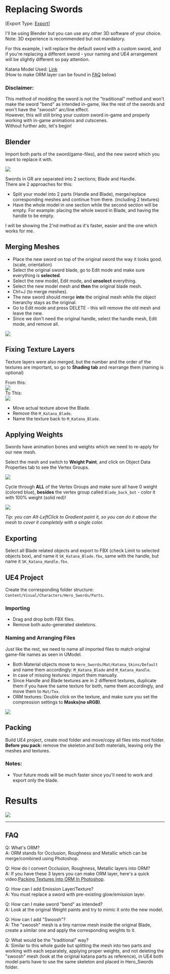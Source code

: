 # Replacing Swords
[Export Type: [Export](./ExportGamefiles.md)]

I'll be using Blender but you can use any other 3D software of your choice.</br>
Note: 3D experience is recommended but not mandatory.

For this example, I will replace the default sword with a custom sword, and if you're replacing a different sword - your naming and UE4 arrangement will be slightly different so pay attention.

Katana Model Used: [Link](https://sketchfab.com/3d-models/katana-display-985909d7491a41088c081a24377f6037)</br>
(How to make ORM layer can be found in [FAQ](#faq) below)


### Disclaimer:
This method of modding the sword is not the "traditional" method and won't make the sword "bend" as intended in-game, like the rest of the swords and won't have the "swoosh" arc/line effect.</br>
However, this will still bring your custom sword in-game and properly working with in-game animations and cutscenes.</br>
Without further ado, let's begin!


## Blender
Import both parts of the sword(game-files), and the new sword which you want to replace it with.

![](Images/sword1.png)

Swords in GR are separated into 2 sections; Blade and Handle.</br>
There are 2 approaches for this:
- Split your model into 2 parts (Handle and Blade), merge/replace corresponding meshes and continue from there. (including 2 textures)
- Have the whole model in one section while the second section will be empty.
  For example: placing the whole sword in Blade, and having the handle to be empty.

I will be showing the 2'nd method as it's faster, easier and the one which works for me.

## Merging Meshes 
- Place the new sword on top of the original sword the way it looks good. (scale, orientation)
- Select the original sword blade, go to Edit mode and make sure everything is **selected**.
- Select the new model, Edit mode, and **unselect** everything.
- Select the new model mesh and **then** the original blade mesh.
- Ctrl+J (to merge meshes).
- The new sword should merge **into** the original mesh while the object hierarchy stays as the original.
- Go to Edit mode and press DELETE - this will remove the old mesh and leave the new.
- Since we don't need the original handle, select the handle mesh, Edit mode, and remove all.

![](Images/sword2.png)

## Fixing Texture Layers
Texture layers were also merged, but the number and the order of the textures are important, so go to **Shading tab** and rearrange them (naming is optional)

From this:</br>
![](Images/sword4.png)</br>
To This:</br>
![](Images/sword5.png)

- Move actual texture above the Blade.
- Remove the `M_Katana_Blade`.
- Name the texture back to `M_Katana_Blade`.

## Applying Weights
Swords have animation bones and weights which we need to re-apply for our new mesh.

Select the mesh and switch to **Weight Paint**, and click on Object Data Properties tab to see the Vertex Groups.

![](Images/sword6.png)

Cycle through **ALL** of the Vertex Groups and make sure all have 0 weight (colored blue), **besides** the vertex group called `Blade_back_bot` - color it with 100% weight (solid red)! 

![](Images/sword7.png)

_Tip: you can Alt-LeftClick to Gradient paint it, so you can do it above the mesh to cover it completely with a single color._

## Exporting
Select all Blade related objects and export to FBX (check Limit to selected objects box), and name it `SK_Katana_Blade.fbx`, same with the handle, but name it `SK_Katana_Handle.fbx`.

## UE4 Project
Create the corresponding folder structure: `Content/Visual/Characters/Hero_Swords/Parts`.

### Importing
- Drag and drop both FBX files.
- Remove both auto-generated skeletons.

### Naming and Arranging Files
Just like the rest, we need to name all imported files to match original game-file names as seen in UModel.

- Both Material objects move to `Hero_Swords/Mat/Katana_Skins/Default` and name them accordingly: `M_Katana_Blade` and `M_Katana_Handle`.
- In case of missing textures: import them manually.
- Since Handle and Blade textures are in 2 different textures, duplicate them if you have the same texture for both, name them accordingly, and move them to `Mat/Tex`.
- ORM textures: Double click on the texture, and make sure you set the compression settings to **Masks(no sRGB)**.

![](Images/sword9.png)

## Packing
Build UE4 project, create mod folder and move/copy all files into mod folder.</br>
**Before you pack:** remove the skeleton and both materials, leaving only the meshes and textures.

### Notes:
- Your future mods will be much faster since you'll need to work and export only the blade.


# Results

![](Images/sword8.png)

---

## FAQ
Q: What's ORM?</br>
A: ORM stands for Occlusion, Roughness and Metallic which can be merge/combined using Photoshop.

Q: How do I convert Occlusion, Roughness, Metallic layers into ORM?</br>
A: If you have these 3 layers you can make ORM layer, here's a quick video:[Packing Textures Into ORM In Photoshop](https://www.youtube.com/watch?v=0lNYRO6LR0g).

Q: How can I add Emission Layer/Texture?</br>
A: You must replace a sword with pre-existing glow/emission layer.

Q: How can I make sword "bend" as intended?</br>
A: Look at the original Weight paints and try to mimic it onto the new model.

Q: How can I add "Swoosh"?</br>
A: The "swoosh" mesh is a tiny narrow mesh inside the original Blade, create a similar one and apply the corresponding weights to it.

Q: What would be the "traditional" way?</br>
A: Similar to this whole guide but splitting the mesh into two parts and working with each separately, applying proper weights, and not deleting the "swoosh" mesh (look at the original katana parts as reference), in UE4 both model parts have to use the same skeleton and placed in Hero_Swords folder.

